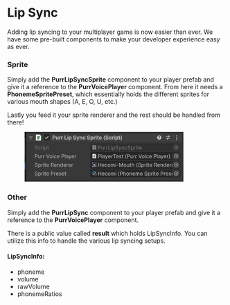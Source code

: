 # Lip Sync

Adding lip syncing to your multiplayer game is now easier than ever. We have some pre-built components to make your developer experience easy as ever.

### Sprite

Simply add the **PurrLipSyncSprite** component to your player prefab and give it a reference to the **PurrVoicePlayer** component. From here it needs a **PhonemeSpritePreset**, which essentially holds the different sprites for various mouth shapes (A, E, O, U, etc.)

Lastly you feed it your sprite renderer and the rest should be handled from there!

<figure><img src="../../.gitbook/assets/image (44).png" alt=""><figcaption></figcaption></figure>

### Other

Simply add the **PurrLipSync** component to your player prefab and give it a reference to the **PurrVoicePlayer** component.

There is a public value called **result** which holds LipSyncInfo. You can utilize this info to handle the various lip syncing setups.

#### LipSyncInfo:

* phoneme
* volume
* rawVolume
* phonemeRatios
